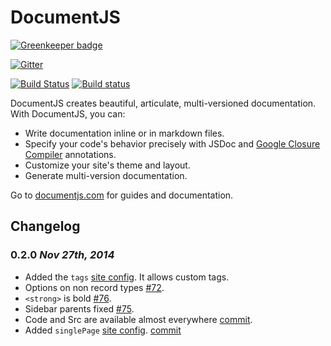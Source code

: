 # DocumentJS

[![Greenkeeper badge](https://badges.greenkeeper.io/bitovi/documentjs.svg)](https://greenkeeper.io/)

[![Gitter](https://badges.gitter.im/Join%20Chat.svg)](https://gitter.im/bitovi/documentjs?utm_source=badge&utm_medium=badge&utm_campaign=pr-badge&utm_content=badge)

[![Build Status](https://travis-ci.org/bitovi/documentjs.svg?branch=master)](https://travis-ci.org/bitovi/documentjs)
[![Build status](https://ci.appveyor.com/api/projects/status/f2e9ho3cwx98hajp/branch/master?svg=true)](https://ci.appveyor.com/project/matthewp/documentjs/branch/master)

DocumentJS creates beautiful, articulate, multi-versioned documentation. With DocumentJS, you can:

 - Write documentation inline or in markdown files.
 - Specify your code's behavior precisely with JSDoc
   and [Google Closure Compiler](https://developers.google.com/closure/compiler/docs/js-for-compiler)
   annotations.
 - Customize your site's theme and layout.
 - Generate multi-version documentation.

Go to [documentjs.com](http://documentjs.com) for guides and documentation.


## Changelog

### 0.2.0 _Nov 27th, 2014_

 - Added the `tags` [site config](http://documentjs.com/docs/DocumentJS.siteConfig.html). It allows custom tags.
 - Options on non record types [#72](https://github.com/bitovi/documentjs/issues/72).
 - `<strong>` is bold [#76](https://github.com/bitovi/documentjs/issues/76).
 - Sidebar parents fixed [#75](https://github.com/bitovi/documentjs/pull/75).
 - Code and Src are available almost everywhere [commit](https://github.com/bitovi/documentjs/commit/d51f8fb09e06c58fe8e12bd8ea6b93c7197c5ae1).
 - Added `singlePage` [site config](http://documentjs.com/docs/DocumentJS.siteConfig.html). [commit](https://github.com/bitovi/documentjs/commit/0ccfbffbd5b84de0c433e2102c84c6e56059426d)
 

